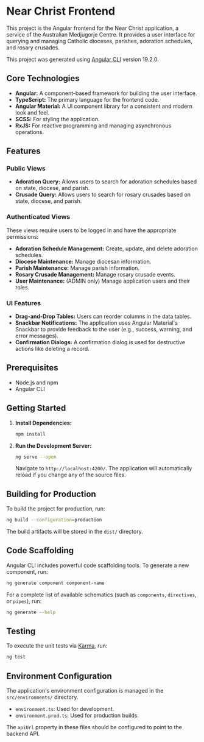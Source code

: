 # Near Christ Frontend

This project is the Angular frontend for the Near Christ application, a service of the Australian Medjugorje Centre. It provides a user interface for querying and managing Catholic dioceses, parishes, adoration schedules, and rosary crusades.

This project was generated using [Angular CLI](https://github.com/angular/angular-cli) version 19.2.0.

## Core Technologies

  * **Angular:** A component-based framework for building the user interface.
  * **TypeScript:** The primary language for the frontend code.
  * **Angular Material:** A UI component library for a consistent and modern look and feel.
  * **SCSS:** For styling the application.
  * **RxJS:** For reactive programming and managing asynchronous operations.

## Features

### Public Views

  * **Adoration Query:** Allows users to search for adoration schedules based on state, diocese, and parish.
  * **Crusade Query:** Allows users to search for rosary crusades based on state, diocese, and parish.

### Authenticated Views

These views require users to be logged in and have the appropriate permissions:

  * **Adoration Schedule Management:** Create, update, and delete adoration schedules.
  * **Diocese Maintenance:** Manage diocesan information.
  * **Parish Maintenance:** Manage parish information.
  * **Rosary Crusade Management:** Manage rosary crusade events.
  * **User Maintenance:** (ADMIN only) Manage application users and their roles.

### UI Features

  * **Drag-and-Drop Tables:** Users can reorder columns in the data tables.
  * **Snackbar Notifications:** The application uses Angular Material's Snackbar to provide feedback to the user (e.g., success, warning, and error messages).
  * **Confirmation Dialogs:** A confirmation dialog is used for destructive actions like deleting a record.

## Prerequisites

  * Node.js and npm
  * Angular CLI

## Getting Started

1.  **Install Dependencies:**

    ```bash
    npm install
    ```

2.  **Run the Development Server:**

    ```bash
    ng serve --open
    ```

    Navigate to `http://localhost:4200/`. The application will automatically reload if you change any of the source files.

## Building for Production

To build the project for production, run:

```sh
ng build --configuration=production
```

The build artifacts will be stored in the `dist/` directory.

## Code Scaffolding

Angular CLI includes powerful code scaffolding tools. To generate a new component, run:

```bash
ng generate component component-name
```

For a complete list of available schematics (such as `components`, `directives`, or `pipes`), run:

```bash
ng generate --help
```

## Testing

To execute the unit tests via [Karma](https://karma-runner.github.io), run:

```bash
ng test
```

## Environment Configuration

The application's environment configuration is managed in the `src/environments/` directory.

  * `environment.ts`: Used for development.
  * `environment.prod.ts`: Used for production builds.

The `apiUrl` property in these files should be configured to point to the backend API.